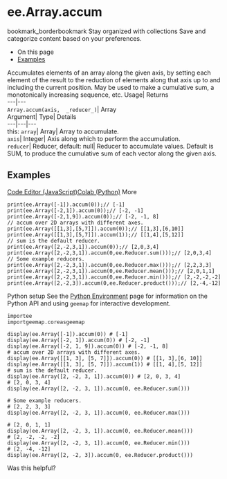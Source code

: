  
#  ee.Array.accum 
bookmark_borderbookmark Stay organized with collections  Save and categorize content based on your preferences.
  * On this page
  * [Examples](https://developers.google.com/earth-engine/apidocs/ee-array-accum#examples)


Accumulates elements of an array along the given axis, by setting each element of the result to the reduction of elements along that axis up to and including the current position. May be used to make a cumulative sum, a monotonically increasing sequence, etc. 
Usage| Returns  
---|---  
`Array.accum(axis,  _reducer_)`| Array  
Argument| Type| Details  
---|---|---  
this: `array`| Array| Array to accumulate.  
`axis`| Integer| Axis along which to perform the accumulation.  
`reducer`| Reducer, default: null| Reducer to accumulate values. Default is SUM, to produce the cumulative sum of each vector along the given axis.  
## Examples
[Code Editor (JavaScript)](https://developers.google.com/earth-engine/apidocs/ee-array-accum#code-editor-javascript-sample)[Colab (Python)](https://developers.google.com/earth-engine/apidocs/ee-array-accum#colab-python-sample) More
```
print(ee.Array([-1]).accum(0));// [-1]
print(ee.Array([-2,1]).accum(0));// [-2, -1]
print(ee.Array([-2,1,9]).accum(0));// [-2, -1, 8]
// accum over 2D arrays with different axes.
print(ee.Array([[1,3],[5,7]]).accum(0));// [[1,3],[6,10]]
print(ee.Array([[1,3],[5,7]]).accum(1));// [[1,4],[5,12]]
// sum is the default reducer.
print(ee.Array([2,-2,3,1]).accum(0));// [2,0,3,4]
print(ee.Array([2,-2,3,1]).accum(0,ee.Reducer.sum()));// [2,0,3,4]
// Some example reducers.
print(ee.Array([2,-2,3,1]).accum(0,ee.Reducer.max()));// [2,2,3,3]
print(ee.Array([2,-2,3,1]).accum(0,ee.Reducer.mean()));// [2,0,1,1]
print(ee.Array([2,-2,3,1]).accum(0,ee.Reducer.min()));// [2,-2,-2,-2]
print(ee.Array([2,-2,3]).accum(0,ee.Reducer.product()));// [2,-4,-12]
```
Python setup
See the [ Python Environment](https://developers.google.com/earth-engine/guides/python_install) page for information on the Python API and using `geemap` for interactive development.
```
importee
importgeemap.coreasgeemap
```
```
display(ee.Array([-1]).accum(0)) # [-1]
display(ee.Array([-2, 1]).accum(0)) # [-2, -1]
display(ee.Array([-2, 1, 9]).accum(0)) # [-2, -1, 8]
# accum over 2D arrays with different axes.
display(ee.Array([[1, 3], [5, 7]]).accum(0)) # [[1, 3],[6, 10]]
display(ee.Array([[1, 3], [5, 7]]).accum(1)) # [[1, 4],[5, 12]]
# sum is the default reducer.
display(ee.Array([2, -2, 3, 1]).accum(0)) # [2, 0, 3, 4]
# [2, 0, 3, 4]
display(ee.Array([2, -2, 3, 1]).accum(0, ee.Reducer.sum()))

# Some example reducers.
# [2, 2, 3, 3]
display(ee.Array([2, -2, 3, 1]).accum(0, ee.Reducer.max()))

# [2, 0, 1, 1]
display(ee.Array([2, -2, 3, 1]).accum(0, ee.Reducer.mean()))
# [2, -2, -2, -2]
display(ee.Array([2, -2, 3, 1]).accum(0, ee.Reducer.min()))
# [2, -4, -12]
display(ee.Array([2, -2, 3]).accum(0, ee.Reducer.product()))
```

Was this helpful?
